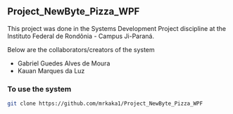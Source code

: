 <h2>Project_NewByte_Pizza_WPF</h2>

<div>
  <p>This project was done in the Systems Development Project discipline at the Instituto Federal de Rondônia - Campus Ji-Paraná.</p>

  <p>
    Below are the collaborators/creators of the system
  <ul>
      <li>Gabriel Guedes Alves de Moura</li>
      <li>Kauan Marques da Luz</li>
  </ul>
  </p>

  <div>
      <h3>To use the system</h3>

```bash
git clone https://github.com/mrkaka1/Project_NewByte_Pizza_WPF
```
  </div>
</div>
